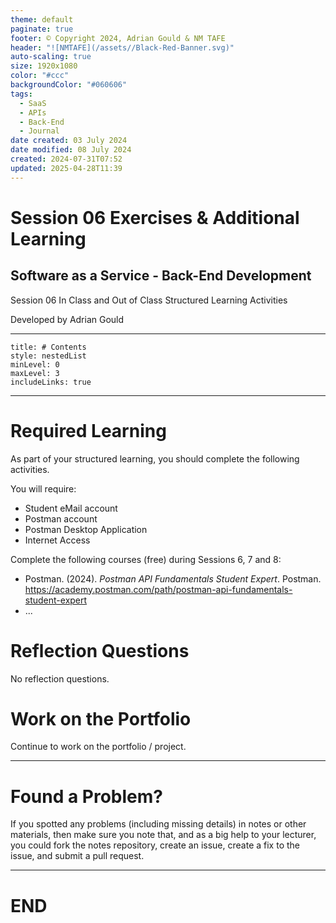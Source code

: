 ```yaml
---
theme: default
paginate: true
footer: © Copyright 2024, Adrian Gould & NM TAFE
header: "![NMTAFE](/assets//Black-Red-Banner.svg)"
auto-scaling: true
size: 1920x1080
color: "#ccc"
backgroundColor: "#060606"
tags:
  - SaaS
  - APIs
  - Back-End
  - Journal
date created: 03 July 2024
date modified: 08 July 2024
created: 2024-07-31T07:52
updated: 2025-04-28T11:39
---
```


# Session 06 Exercises & Additional Learning

## Software as a Service - Back-End Development

Session 06 In Class and Out of Class Structured Learning Activities

Developed by Adrian Gould

---

```table-of-contents
title: # Contents
style: nestedList
minLevel: 0
maxLevel: 3
includeLinks: true
```

---

# Required Learning

As part of your structured learning, you should complete the following activities.

You will require:

- Student eMail account
- Postman account
- Postman Desktop Application
- Internet Access

Complete the following courses (free) during Sessions 6, 7 and 8:

- Postman. (2024). _Postman API Fundamentals Student Expert_. Postman. https://academy.postman.com/path/postman-api-fundamentals-student-expert
- ...


# Reflection Questions

No reflection questions.


# Work on the Portfolio

Continue to work on the portfolio / project.



---
# Found a Problem?
 
If you spotted any problems (including missing details) in notes or other materials, then make sure you note that, and as a big help to your lecturer, you could fork the notes repository, create an issue, create a fix to the issue, and submit a pull request.



---

# END
